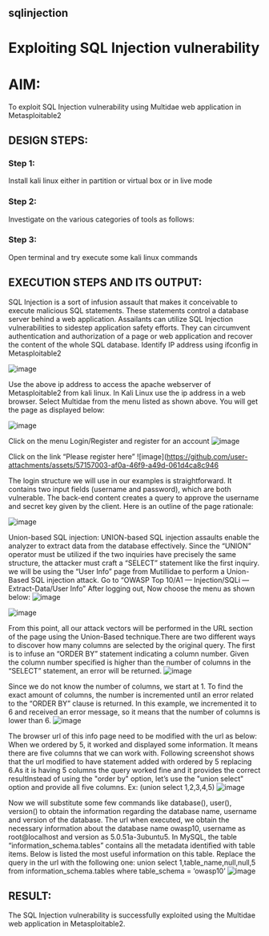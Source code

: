 ## sqlinjection
# Exploiting SQL Injection vulnerability

# AIM:
To exploit SQL Injection vulnerability using Multidae web application in Metasploitable2

## DESIGN STEPS:

### Step 1:

Install kali linux either in partition or virtual box or in live mode


### Step 2:

Investigate on the various categories of tools as follows:

### Step 3:

Open terminal and try execute some kali linux commands

## EXECUTION STEPS AND ITS OUTPUT:
SQL Injection is a sort of infusion assault that makes it conceivable to execute malicious SQL statements. These statements control a database server behind a web application. Assailants can utilize SQL Injection vulnerabilities to sidestep application safety efforts. They can circumvent authentication and authorization of a page or web application and recover the content of the whole SQL database. Identify IP address using ifconfig in Metasploitable2


![image](https://github.com/user-attachments/assets/12e11cd7-8c9c-45fb-9596-322abfc9016d)


Use the above ip address to access the apache webserver of Metasploitable2 from kali linux. In Kali Linux use the ip address in a web browser.
Select Multidae from the menu listed as shown above. You will get the page as displayed below:


![image](https://github.com/user-attachments/assets/bed9767b-5b11-41ba-9238-9a51e67ac4f4)

Click on the menu Login/Register and register for an account
![image](https://github.com/user-attachments/assets/34234ec5-55eb-4f58-b60d-bc8482009998)

Click on the link “Please register here”
![image](https://github.com/user-attachments/assets/57157003-af0a-46f9-a49d-061d4ca8c946

The login structure we will use in our examples is straightforward. It contains two input fields (username and password), which are both vulnerable. The back-end content creates a query to approve the username and secret key given by the client. Here is an outline of the page rationale:

![image](https://github.com/user-attachments/assets/923055d7-a6a5-4c40-9530-12dcb9699afb)

Union-based SQL injection:
UNION-based SQL injection assaults enable the analyzer to extract data from the database effectively. Since the “UNION” operator must be utilized if the two inquiries have precisely the same structure, the attacker must craft a “SELECT” statement like the first inquiry. we will be using the “User Info” page from Mutillidae to perform a Union-Based SQL injection attack. Go to “OWASP Top 10/A1 — Injection/SQLi — Extract-Data/User Info”
After logging out, Now choose the menu as shown below:
![image](https://github.com/user-attachments/assets/e47b1a73-be7a-4c7c-84ca-dd1caa9eeaa2)


![image](https://github.com/user-attachments/assets/04d34c6f-665b-468f-9791-44ff11ac6b27)


From this point, all our attack vectors will be performed in the URL section of the page using the Union-Based technique.There are two different ways to discover how many columns are selected by the original query. The first is to infuse an “ORDER BY” statement indicating a column number. Given the column number specified is higher than the number of columns in the “SELECT” statement, an error will be returned.
![image](https://github.com/user-attachments/assets/afdbb2b3-2ed7-4373-b179-baaf1f436df5)

Since we do not know the number of columns, we start at 1. To find the exact amount of columns, the number is incremented until an error related to the “ORDER BY” clause is returned. In this example, we incremented it to 6 and received an error message, so it means that the number of columns is lower than 6.
![image](https://github.com/user-attachments/assets/0b840f63-9cd1-4449-bbd7-46d6235e4394)


The browser url of this info page need to be modified with the url as below:
When we ordered by 5, it worked and displayed some information. It means there are five columns that we can work with. Following screenshot shows that the url modified to have statement added with ordered by 5 replacing 6.As it is having 5 columns the query worked fine and it provides the correct resultInstead of using the "order by" option, let’s use the "union select" option and provide all five columns. Ex: (union select 1,2,3,4,5)
![image](https://github.com/user-attachments/assets/5a37df72-1140-4dea-9d7f-da1322803059)


Now we will substitute some few commands like database(), user(), version() to obtain the information regarding the database name, username and version of the database.
The url when executed, we obtain the necessary information about the database name owasp10, username as root@localhost and version as 5.0.51a-3ubuntu5. In MySQL, the table “information_schema.tables” contains all the metadata identified with table items. Below is listed the most useful information on this table.
Replace the query in the url with the following one: union select 1,table_name,null,null,5 from information_schema.tables where table_schema = ‘owasp10’
![image](https://github.com/user-attachments/assets/620d8d2b-bf26-45ac-981c-c09261906dff)



## RESULT:
The SQL Injection vulnerability is successfully exploited using the Multidae web application in Metasploitable2.



